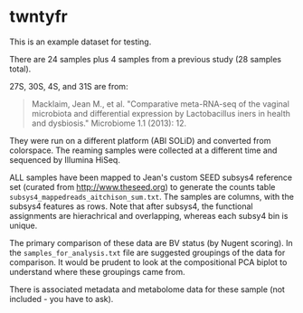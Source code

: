 # twntyfr

This is an example dataset for testing.

There are 24 samples plus 4 samples from a previous study (28 samples total).

27S, 30S, 4S, and 31S are from:
>Macklaim, Jean M., et al. "Comparative meta-RNA-seq of the vaginal microbiota and differential expression by Lactobacillus iners in health and dysbiosis." Microbiome 1.1 (2013): 12.

They were run on a different platform (ABI SOLiD) and converted from colorspace. The reaming samples were collected at a different time and sequenced by Illumina HiSeq.

ALL samples have been mapped to Jean's custom SEED subsys4 reference set (curated from http://www.theseed.org) to generate the counts table `subsys4_mappedreads_aitchison_sum.txt`. The samples are columns, with the subsys4 features as rows. Note that after subsys4, the functional assignments are hierachrical and overlapping, whereas each subsy4 bin is unique.

The primary comparison of these data are BV status (by Nugent scoring). In the `samples_for_analysis.txt` file are suggested groupings of the data for comparison. It would be prudent to look at the compositional PCA biplot to understand where these groupings came from.

There is associated metadata and metabolome data for these sample (not included - you have to ask).
